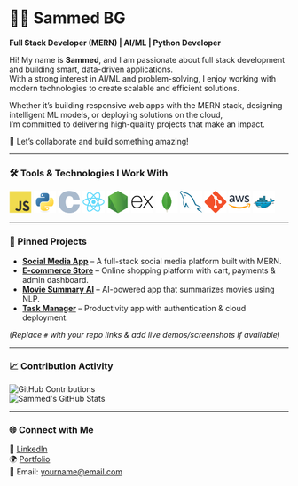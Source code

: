 # 👨‍💻 Sammed BG  

**Full Stack Developer (MERN) | AI/ML | Python Developer**  

Hi! My name is **Sammed**, and I am passionate about full stack development and building smart, data-driven applications.  
With a strong interest in AI/ML and problem-solving, I enjoy working with modern technologies to create scalable and efficient solutions.  

Whether it’s building responsive web apps with the MERN stack, designing intelligent ML models, or deploying solutions on the cloud,  
I’m committed to delivering high-quality projects that make an impact.  

📌 Let’s collaborate and build something amazing!  

---

### 🛠️ Tools & Technologies I Work With  

<p align="left">
  <img src="https://raw.githubusercontent.com/devicons/devicon/master/icons/javascript/javascript-original.svg" alt="JavaScript" width="40" height="40"/>
  <img src="https://raw.githubusercontent.com/devicons/devicon/master/icons/python/python-original.svg" alt="Python" width="40" height="40"/>
  <img src="https://raw.githubusercontent.com/devicons/devicon/master/icons/c/c-original.svg" alt="C" width="40" height="40"/>
  <img src="https://raw.githubusercontent.com/devicons/devicon/master/icons/react/react-original.svg" alt="React" width="40" height="40"/>
  <img src="https://raw.githubusercontent.com/devicons/devicon/master/icons/nodejs/nodejs-original.svg" alt="Node.js" width="40" height="40"/>
  <img src="https://raw.githubusercontent.com/devicons/devicon/master/icons/express/express-original.svg" alt="Express" width="40" height="40"/>
  <img src="https://raw.githubusercontent.com/devicons/devicon/master/icons/mongodb/mongodb-original.svg" alt="MongoDB" width="40" height="40"/>
  <img src="https://raw.githubusercontent.com/devicons/devicon/master/icons/mysql/mysql-original.svg" alt="MySQL" width="40" height="40"/>
  <img src="https://raw.githubusercontent.com/devicons/devicon/master/icons/git/git-original.svg" alt="Git" width="40" height="40"/>
  <img src="https://raw.githubusercontent.com/devicons/devicon/master/icons/amazonwebservices/amazonwebservices-original.svg" alt="AWS" width="40" height="40"/>
  <img src="https://raw.githubusercontent.com/devicons/devicon/master/icons/docker/docker-original.svg" alt="Docker" width="40" height="40"/>
</p>

---

### 📌 Pinned Projects  

- **[Social Media App](#)** – A full-stack social media platform built with MERN.  
- **[E-commerce Store](#)** – Online shopping platform with cart, payments & admin dashboard.  
- **[Movie Summary AI](#)** – AI-powered app that summarizes movies using NLP.  
- **[Task Manager](#)** – Productivity app with authentication & cloud deployment.  

*(Replace `#` with your repo links & add live demos/screenshots if available)*  

---

### 📈 Contribution Activity  

![GitHub Contributions](https://github-readme-streak-stats.herokuapp.com/?user=YOUR_GITHUB_USERNAME&theme=dark&hide_border=true)  
![Sammed's GitHub Stats](https://github-readme-stats.vercel.app/api?username=YOUR_GITHUB_USERNAME&show_icons=true&theme=dark)  

---

### 🌐 Connect with Me  

🔗 [LinkedIn](#)  
🌍 [Portfolio](#)  
📧 Email: yourname@email.com  
